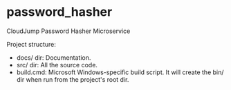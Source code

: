 # password_hasher
CloudJump Password Hasher Microservice

Project structure:

- docs/ dir: Documentation.
- src/  dir: All the source code.
- build.cmd: Microsoft Windows-specific build script. It will create the bin/ dir when run from the project's root dir.
